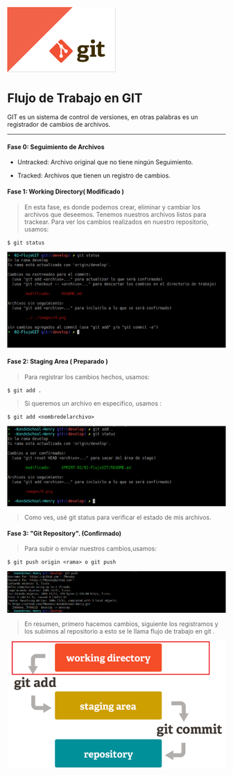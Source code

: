 <img src="/images/1.png" width="250">

# Flujo de Trabajo en GIT

 GIT es un sistema de control de versiones, en otras palabras es un registrador de cambios de archivos.


---
#### Fase 0: Seguimiento de Archivos

- Untracked: Archivo original que no tiene ningún Seguimiento.

- Tracked: Archivos que tienen un registro de cambios.



#### Fase 1: Working Directory( Modificado )

  > En esta fase, es donde podemos crear, eliminar y cambiar los archivos que deseemos. Tenemos nuestros archivos listos para trackear.
  Para ver los cambios realizados en nuestro repositorio, usamos:
 ~~~
 $ git status
 ~~~

<img src="/images/5.png" width="600">



#### Fase 2: Staging Area ( Preparado )

> Para registrar los cambios hechos, usamos:
~~~
$ git add .
~~~

 >Si queremos un archivo en especifico, usamos :
~~~
$ git add <nombredelarchivo>
~~~  

<img src="/images/6.png" width="600" >

>Como ves, usé git status para verificar el estado de mis archivos.

#### Fase 3: "Git Repository". (Confirmado)

>Para subir o enviar nuestros cambios,usamos:

~~~
$ git push origin <rama> o git push
~~~  
<img src="/images/7.png" width="600">

> En resumen, primero hacemos cambios, siguiente los registramos y los subimos al repositorio a esto se le llama flujo de trabajo en git .
<img src="/images/flow.png" width="600">

